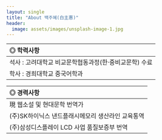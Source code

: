 ```yaml
---
layout: single
title: "About 백주혜(白主惠)"
header:
  image: assets/images/unsplash-image-1.jpg
---
```


|**◎ 학력사항**|
|:-----------------------------------------------------|
| 석사 : 고려대학교 비교문학협동과정(한·중비교문학) 수료|
| 학사 : 경희대학교 중국어학과|


|**◎ 경력사항**|
|:-----------------------------------------------------|
| 現 웹소설 및 현대문학 번역가|
| (주)SK하이닉스 낸드플래시메모리 생산라인 교육통역|
| (주)삼성디스플레이 LCD 사업 품질보증부 번역|
